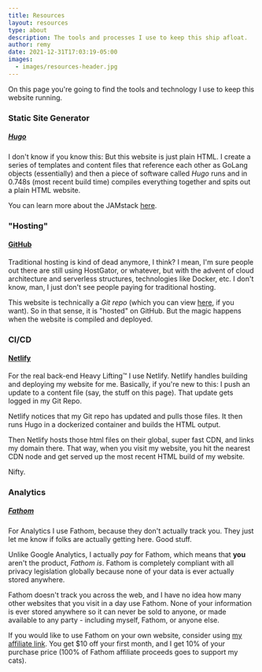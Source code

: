```yaml
---
title: Resources
layout: resources
type: about
description: The tools and processes I use to keep this ship afloat.
author: remy
date: 2021-12-31T17:03:19-05:00
images: 
  - images/resources-header.jpg
---
```


On this page you're going to find the tools and technology I use to keep this website running.

### Static Site Generator
##### [Hugo](https://www.gohugo.io)

I don't know if you know this: But this website is just plain HTML. I create a series of templates and content files that reference each other as GoLang objects (essentially) and then a piece of software called *Hugo* runs and in 0.748s (most recent build time) compiles everything together and spits out a plain HTML website.

You can learn more about the JAMstack [here](https://www.jamstack.org).

### "Hosting"
#### [GitHub](https://www.github.com)

Traditional hosting is kind of dead anymore, I think? I mean, I'm sure people out there are still using HostGator, or whatever, but with the advent of cloud architecture and serverless structures, technologies like Docker, etc. I don't know, man, I just don't see people paying for traditional hosting.

This website is technically a *Git repo* (which you can view [here](https://github.com/bootyocean18/rsdc), if you want). So in that sense, it is "hosted" on GitHub. But the magic happens when the website is compiled and deployed.

### CI/CD
#### [Netlify](https://www.netlify.com)

For the real back-end Heavy Lifting™ I use Netlify. Netlify handles building and deploying my website for me. Basically, if you're new to this: I push an update to a content file (say, the stuff on this page). That update gets logged in my Git Repo. 

Netlify notices that my Git repo has updated and pulls those files. It then runs Hugo in a dockerized container and builds the HTML output.

Then Netlify hosts those html files on their global, super fast CDN, and links my domain there. That way, when you visit my website, you hit the nearest CDN node and get served up the most recent HTML build of my website.

Nifty.

### Analytics
##### [Fathom](https://usefathom.com/ref/JHDRUD)

For Analytics I use Fathom, because they don't actually track you. They just let me know if folks are actually getting here. Good stuff.

Unlike Google Analytics, I actually *pay* for Fathom, which means that **you** aren't the product, *Fathom is*. Fathom is completely compliant with all privacy legislation globally because none of your data is ever actually stored anywhere.

Fathom doesn't track you across the web, and I have no idea how many other websites that you visit in a day use Fathom. None of your information is ever stored anywhere so it can never be sold to anyone, or made available to any party - including myself, Fathom, or anyone else.

If you would like to use Fathom on your own website, consider using [my affiliate link](https://usefathom.com/ref/JHDRUD). You get $10 off your first month, and I get 10% of your purchase price (100% of Fathom affiliate proceeds goes to support my cats).